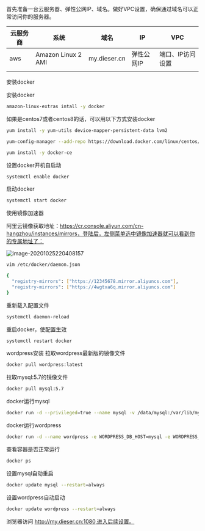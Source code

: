 首先准备一台云服务器、弹性公网IP、域名。做好VPC设置，确保通过域名可以正常访问你的服务器。

| 云服务商 | 系统               | 域名         | IP         | VPC              |
| -------- | ------------------ | ------------ | ---------- | ---------------- |
| aws      | Amazon Linux 2 AMI | my.dieser.cn | 弹性公网IP | 端口、IP访问设置 |
|          |                    |              |            |                  |

安装docker

安装docker
```bash
amazon-linux-extras intall -y docker
```
如果是centos7或者centos8的话，可以用以下方式安装docker
```bash
yum install -y yum-utils device-mapper-persistent-data lvm2
```
```bash
yum-config-manager --add-repo https://download.docker.com/linux/centos/docker-ce.repo
```
```bash
yum install -y docker-ce
```
设置docker开机自启动
```bash
systemctl enable docker 
```
启动docker
```bash
systemctl start docker
```

使用镜像加速器

阿里云镜像获取地址：https://cr.console.aliyun.com/cn-hangzhou/instances/mirrors，登陆后，左侧菜单选中镜像加速器就可以看到你的专属地址了：

![image-20201025220408157](C:\Users\refrain\AppData\Roaming\Typora\typora-user-images\image-20201025220408157.png)

```bash
vim /etc/docker/daemon.json
```

````bash
{
  "registry-mirrors": ["https://12345678.mirror.aliyuncs.com"],
  "registry-mirrors": ["https://4wgtxa6q.mirror.aliyuncs.com"]
}
````
重新载入配置文件
```bash
systemctl daemon-reload
```
重启docker，使配置生效
````bash
systemctl restart docker 
````

wordpress安装
拉取wordpress最新版的镜像文件
```bash
docker pull wordpress:latest
```
拉取mysql:5.7的镜像文件
```bash
docker pull mysql:5.7
```
docker运行mysql
```bash
docker run -d --privileged=true --name mysql -v /data/mysql:/var/lib/mysql -e MYSQL_ROOT_PASSWORD=123456 -p 23306:3306 mysql:5.7
```
docker运行wordpress
```bash
docker run -d --name wordpress -e WORDPRESS_DB_HOST=mysql -e WORDPRESS_DB_USER=root -e WORDPRESS_DB_PASSWORD=123456 -e WORDPRESS_DB_NAME=wordpress -p 1080:80 --link mysql:mysql wordpress
```
查看容器是否正常运行
```bash
docker ps 
```
设置mysql自动重启
```bash
docker update mysql --restart=always
```
设置wordpress自动启动
```bash
docker update wordpress --restart=always
```

浏览器访问 http://my.dieser.cn:1080,进入后续设置。
